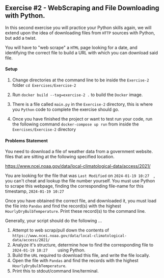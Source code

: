 ## Exercise #2 - WebScraping and File Downloading with Python.

In this second exercise you will practice your Python skills again,
we will extend upon the idea of downloading files from `HTTP` sources
with Python, but add a twist.

You will have to "web scrape" a `HTML` page looking for a date, and identifying
the correct file to build a URL with which you can download said file.

#### Setup

1. Change directories at the command line
   to be inside the `Exercise-2` folder `cd Exercises/Exercise-2`
2. Run `docker build --tag=exercise-2 .` to build the `Docker` image.

3. There is a file called `main.py` in the `Exercise-2` directory, this
   is where you `Python` code to complete the exercise should go.
4. Once you have finished the project or want to test run your code,
   run the following command `docker-compose up run` from inside the `Exercises/Exercise-2` directory

#### Problems Statement

You need to download a file of weather data from a government website.
files that are sitting at the following specified location.

https://www.ncei.noaa.gov/data/local-climatological-data/access/2021/

You are looking for the file that was `Last Modified` on `2024-01-19 10:27	`, you
can't cheat and lookup the file number yourself. You must use Python to scrape
this webpage, finding the corresponding file-name for this timestamp, `2024-01-19 10:27	`

Once you have obtained the correct file, and downloaded it, you must load the file
into `Pandas` and find the record(s) with the highest `HourlyDryBulbTemperature`.
Print these record(s) to the command line.

Generally, your script should do the following ...

1. Attempt to web scrap/pull down the contents of `https://www.ncei.noaa.gov/data/local-climatological-data/access/2021/`
2. Analyze it's structure, determine how to find the corresponding file to `2024-01-19 10:27	` using Python.
3. Build the `URL` required to download this file, and write the file locally.
4. Open the file with `Pandas` and find the records with the highest `HourlyDryBulbTemperature`.
5. Print this to stdout/command line/terminal.
